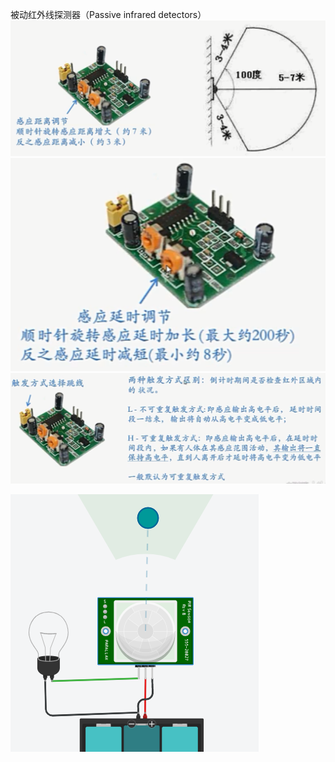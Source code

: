 被动红外线探测器（Passive infrared detectors）
![](../photo/Pasted%20image%2020221128113826.png)
![](../photo/Pasted%20image%2020221128113856.png)
![](../photo/Pasted%20image%2020221128113957.png)

![](../photo/Pasted%20image%2020221117102020.png)

